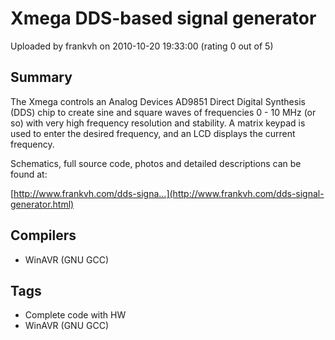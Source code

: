 # Xmega DDS-based signal generator

Uploaded by frankvh on 2010-10-20 19:33:00 (rating 0 out of 5)

## Summary

The Xmega controls an Analog Devices AD9851 Direct Digital Synthesis (DDS) chip to create sine and square waves of frequencies 0 - 10 MHz (or so) with very high frequency resolution and stability. A matrix keypad is used to enter the desired frequency, and an LCD displays the current frequency.


Schematics, full source code, photos and detailed descriptions can be found at:  

[http://www.frankvh.com/dds-signa...](http://www.frankvh.com/dds-signal-generator.html)

## Compilers

- WinAVR (GNU GCC)

## Tags

- Complete code with HW
- WinAVR (GNU GCC)
